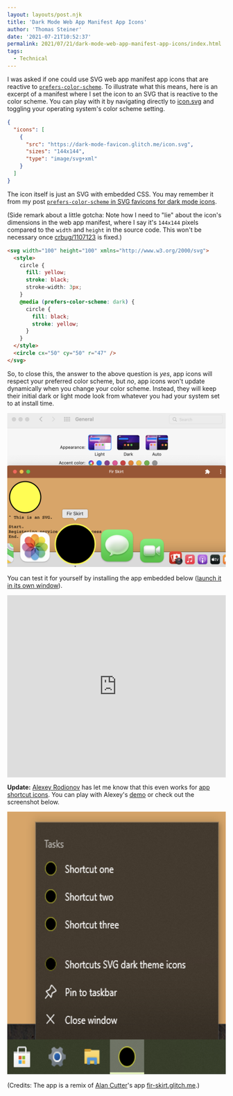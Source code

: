 ```yaml
---
layout: layouts/post.njk
title: 'Dark Mode Web App Manifest App Icons'
author: 'Thomas Steiner'
date: '2021-07-21T10:52:37'
permalink: 2021/07/21/dark-mode-web-app-manifest-app-icons/index.html
tags:
  - Technical
---
```


I was asked if one could use SVG web app manifest app icons that are reactive to
[`prefers-color-scheme`](https://web.dev/prefers-color-scheme/). To illustrate
what this means, here is an excerpt of a manifest where I set the icon to an SVG
that is reactive to the color scheme. You can play with it by navigating
directly to [icon.svg](https://dark-mode-favicon.glitch.me/icon.svg) and
toggling your operating system's color scheme setting.

```json
{
  "icons": [
    {
      "src": "https://dark-mode-favicon.glitch.me/icon.svg",
      "sizes": "144x144",
      "type": "image/svg+xml"
    }
  ]
}
```

The icon itself is just an SVG with embedded CSS. You may remember it from my
post
[`prefers-color-scheme` in SVG favicons for dark mode icons](/2019/09/21/prefers-color-scheme-in-svg-favicons-for-dark-mode-icons/).

(Side remark about a little gotcha: Note how I need to "lie" about the icon's
dimensions in the web app manifest, where I say it's `144x144` pixels compared
to the `width` and `height` in the source code. This won't be necessary once
[crbug/1107123](https://crbug.com/1107123) is fixed.)

```html
<svg width="100" height="100" xmlns="http://www.w3.org/2000/svg">
  <style>
    circle {
      fill: yellow;
      stroke: black;
      stroke-width: 3px;
    }
    @media (prefers-color-scheme: dark) {
      circle {
        fill: black;
        stroke: yellow;
      }
    }
  </style>
  <circle cx="50" cy="50" r="47" />
</svg>
```

So, to close this, the answer to the above question is _yes_, app icons will
respect your preferred color scheme, but _no_, app icons won't update
dynamically when you change your color scheme. Instead, they will keep their
initial dark or light mode look from whatever you had your system set to at
install time.

![macOS Settings shows the system is set to light mode, but the app icon is still presented in dark mode, since it was installed when dark mode was enabled.](/images/dark-mode-app-icons.png)

You can test it for yourself by installing the app embedded below
([launch it in its own window](https://general-sly-olive.glitch.me/)).

<div class="glitch-embed-wrap" style="height: 420px; width: 100%;">
  <iframe
    src="https://glitch.com/embed/#!/embed/general-sly-olive?path=manifest.webmanifest&previewSize=100"
    title="general-sly-olive on Glitch"
    allow="geolocation; microphone; camera; midi; vr; encrypted-media"
    style="height: 100%; width: 100%; border: 0;">
  </iframe>
</div>

<strong>Update:</strong> [Alexey Rodionov](https://twitter.com/alexey_rodionov)
has let me know that this even works for
[app shortcut icons](https://web.dev/app-shortcuts/#icons-%28optional%29). You
can play with Alexey's [demo](https://shortcuts-svg-dark-theme-icons.glitch.me/)
or check out the screenshot below.

<img src="/images/app-shortcut-icons.png" alt="App shortcut icons displayed in dark mode." width="613" height="605" />

(Credits: The app is a remix of [Alan Cutter](https://glitch.com/@alancutter)'s
app [fir-skirt.glitch.me](https://fir-skirt.glitch.me/).)
